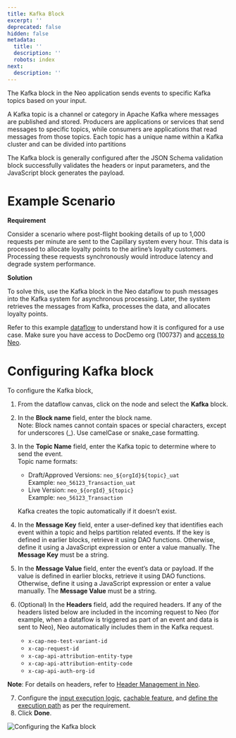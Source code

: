 ```yaml
---
title: Kafka Block
excerpt: ''
deprecated: false
hidden: false
metadata:
  title: ''
  description: ''
  robots: index
next:
  description: ''
---
```

The Kafka block in the Neo application sends events to specific Kafka topics based on your input.

A Kafka topic is a channel or category in Apache Kafka where messages are published and stored. Producers are applications or services that send messages to specific topics, while consumers are applications that read messages from those topics. Each topic has a unique name within a Kafka cluster and can be divided into partitions

The Kafka block is generally configured after the JSON Schema validation block successfully validates the headers or input parameters, and the JavaScript block generates the payload.

# Example Scenario

**Requirement**

Consider a scenario where post-flight booking details of up to 1,000 requests per minute are sent to the Capillary system every hour. This data is processed to allocate loyalty points to the airline’s loyalty customers. Processing these requests synchronously would introduce latency and degrade system performance.

**Solution**

To solve this, use the Kafka block in the Neo dataflow to push messages into the Kafka system for asynchronous processing. Later, the system retrieves the messages from Kafka, processes the data, and allocates loyalty points.

Refer to this example [dataflow](https://eu.intouch.capillarytech.com/extensions/neo/ui/rule/c5e214c9-7b3c-4dbe-a7c4-49e4d02dc45e/version/8cd821ec-a2ef-4d87-9562-36261ecb0708?ruleType=org) to understand how it is configured for a use case. Make sure you have access to DocDemo org (100737) and [access to Neo](https://docs.capillarytech.com/docs/access-management-neo#enabling-neo-extension-access--user-roles).

# Configuring Kafka block

To configure the Kafka block,

1. From the dataflow canvas, click on the node and select the **Kafka** block.

2. In the **Block name** field, enter the block name.\
   Note: Block names cannot contain spaces or special characters, except for underscores (\_). Use camelCase or snake\_case formatting.

3. In the **Topic Name** field, enter the Kafka topic to determine where to send the event.\
   Topic name formats:

   * Draft/Approved Versions: `neo_${orgId}${topic}_uat`\
     Example: `neo_56123_Transaction_uat`
   * Live Version: `neo_${orgId}_${topic}`\
     Example: `neo_56123_Transaction`

   Kafka creates the topic automatically if it doesn’t exist.

4. In the **Message Key** field, enter a user-defined key that identifies each event within a topic and helps partition related events. If the key is defined in earlier blocks, retrieve it using DAO functions. Otherwise, define it using a JavaScript expression or enter a value manually. The **Message Key** must be a string.

5. In the **Message Value** field, enter the event’s data or payload.  If the value is defined in earlier blocks, retrieve it using DAO functions. Otherwise, define it using a JavaScript expression or enter a value manually. The **Message Value** must be a string.

6. (Optional) In the **Headers** field, add the required headers. If any of the headers listed below are included in the incoming request to Neo (for example, when a dataflow is triggered as part of an event and data is sent to Neo), Neo automatically includes them in the Kafka request.
   * `x-cap-neo-test-variant-id`
   * `x-cap-request-id`
   * `x-cap-api-attribution-entity-type`
   * `x-cap-api-attribution-entity-code`
   * `x-cap-api-auth-org-id`

**Note**: For details on headers, refer to [Header Management in Neo](https://docs.capillarytech.com/docs/api-request-block#header-management-in-neo).

7. Configure the [input execution logic](https://docs.capillarytech.com/docs/configuring-conditions), [cachable feature](https://docs.capillarytech.com/docs/configuring-caching), and [define the execution path](https://docs.capillarytech.com/docs/configuring-relations) as per the requirement.
8. Click **Done**.

![Configuring the Kafka block](https://files.readme.io/60253691b555cc89b2e3e4a85ebf84401f59d3b6784e3839f098ccf99451c0b9-17.02.2025_11.20.25_REC_Configuring_Kafka.gif)
